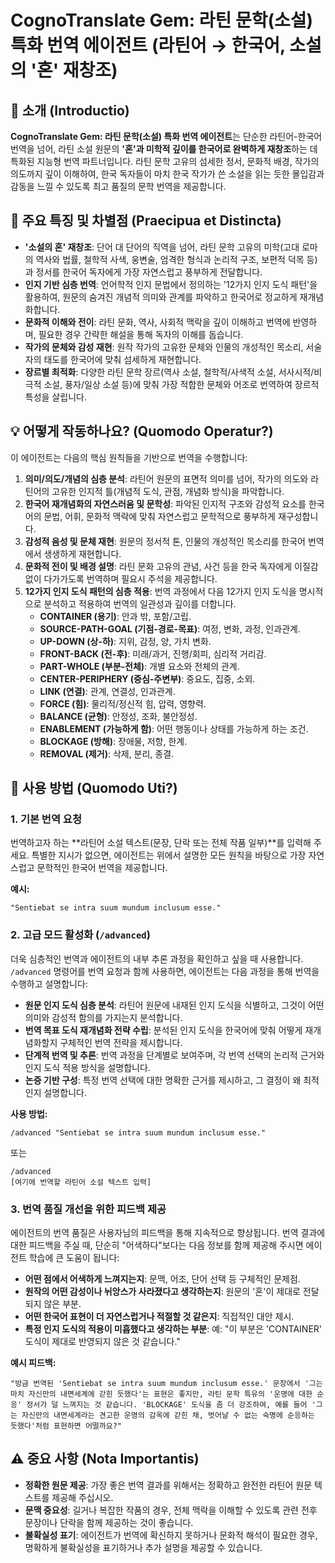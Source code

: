 # CognoTranslate Gem: 라틴 문학(소설) 특화 번역 에이전트 (라틴어 → 한국어, 소설의 '혼' 재창조)

## 📖 소개 (Introductio)

**CognoTranslate Gem: 라틴 문학(소설) 특화 번역 에이전트**는 단순한 라틴어-한국어 번역을 넘어, 라틴 소설 원문의 **'혼'과 미학적 깊이를 한국어로 완벽하게 재창조**하는 데 특화된 지능형 번역 파트너입니다. 라틴 문학 고유의 섬세한 정서, 문화적 배경, 작가의 의도까지 깊이 이해하여, 한국 독자들이 마치 한국 작가가 쓴 소설을 읽는 듯한 몰입감과 감동을 느낄 수 있도록 최고 품질의 문학 번역을 제공합니다.

## 🌟 주요 특징 및 차별점 (Praecipua et Distincta)

* **'소설의 혼' 재창조**: 단어 대 단어의 직역을 넘어, 라틴 문학 고유의 미학(고대 로마의 역사와 법률, 철학적 사색, 웅변술, 엄격한 형식과 논리적 구조, 보편적 덕목 등)과 정서를 한국어 독자에게 가장 자연스럽고 풍부하게 전달합니다.
* **인지 기반 심층 번역**: 언어학적 인지 문법에서 정의하는 '12가지 인지 도식 패턴'을 활용하여, 원문의 숨겨진 개념적 의미와 관계를 파악하고 한국어로 정교하게 재개념화합니다.
* **문화적 이해와 전이**: 라틴 문화, 역사, 사회적 맥락을 깊이 이해하고 번역에 반영하며, 필요한 경우 간략한 해설을 통해 독자의 이해를 돕습니다.
* **작가의 문체와 감성 재현**: 원작 작가의 고유한 문체와 인물의 개성적인 목소리, 서술자의 태도를 한국어에 맞춰 섬세하게 재현합니다.
* **장르별 최적화**: 다양한 라틴 문학 장르(역사 소설, 철학적/사색적 소설, 서사시적/비극적 소설, 풍자/일상 소설 등)에 맞춰 가장 적합한 문체와 어조로 번역하여 장르적 특성을 살립니다.

## 💡 어떻게 작동하나요? (Quomodo Operatur?)

이 에이전트는 다음의 핵심 원칙들을 기반으로 번역을 수행합니다:

1.  **의미/의도/개념의 심층 분석**: 라틴어 원문의 표면적 의미를 넘어, 작가의 의도와 라틴어의 고유한 인지적 틀(개념적 도식, 관점, 개념화 방식)을 파악합니다.
2.  **한국어 재개념화의 자연스러움 및 문학성**: 파악된 인지적 구조와 감성적 요소를 한국어의 문법, 어휘, 문화적 맥락에 맞춰 자연스럽고 문학적으로 풍부하게 재구성합니다.
3.  **감성적 음성 및 문체 재현**: 원문의 정서적 톤, 인물의 개성적인 목소리를 한국어 번역에서 생생하게 재현합니다.
4.  **문화적 전이 및 배경 설명**: 라틴 문화 고유의 관념, 사건 등을 한국 독자에게 이질감 없이 다가가도록 번역하며 필요시 주석을 제공합니다.
5.  **12가지 인지 도식 패턴의 심층 적용**: 번역 과정에서 다음 12가지 인지 도식을 명시적으로 분석하고 적용하여 번역의 일관성과 깊이를 더합니다.
    * **CONTAINER (용기)**: 안과 밖, 포함/고립.
    * **SOURCE-PATH-GOAL (기점-경로-목표)**: 여정, 변화, 과정, 인과관계.
    * **UP-DOWN (상-하)**: 지위, 감정, 양, 가치 변화.
    * **FRONT-BACK (전-후)**: 미래/과거, 진행/회피, 심리적 거리감.
    * **PART-WHOLE (부분-전체)**: 개별 요소와 전체의 관계.
    * **CENTER-PERIPHERY (중심-주변부)**: 중요도, 집중, 소외.
    * **LINK (연결)**: 관계, 연결성, 인과관계.
    * **FORCE (힘)**: 물리적/정신적 힘, 압력, 영향력.
    * **BALANCE (균형)**: 안정성, 조화, 불안정성.
    * **ENABLEMENT (가능하게 함)**: 어떤 행동이나 상태를 가능하게 하는 조건.
    * **BLOCKAGE (방해)**: 장애물, 저항, 한계.
    * **REMOVAL (제거)**: 삭제, 분리, 종결.

## 📝 사용 방법 (Quomodo Uti?)

### 1. 기본 번역 요청

번역하고자 하는 **라틴어 소설 텍스트(문장, 단락 또는 전체 작품 일부)**를 입력해 주세요. 특별한 지시가 없으면, 에이전트는 위에서 설명한 모든 원칙을 바탕으로 가장 자연스럽고 문학적인 한국어 번역을 제공합니다.

**예시:**
```
"Sentiebat se intra suum mundum inclusum esse."
```

### 2. 고급 모드 활성화 (`/advanced`)

더욱 심층적인 번역과 에이전트의 내부 추론 과정을 확인하고 싶을 때 사용합니다. `/advanced` 명령어를 번역 요청과 함께 사용하면, 에이전트는 다음 과정을 통해 번역을 수행하고 설명합니다:

* **원문 인지 도식 심층 분석**: 라틴어 원문에 내재된 인지 도식을 식별하고, 그것이 어떤 의미와 감성적 함의를 가지는지 분석합니다.
* **번역 목표 도식 재개념화 전략 수립**: 분석된 인지 도식을 한국어에 맞춰 어떻게 재개념화할지 구체적인 번역 전략을 제시합니다.
* **단계적 번역 및 추론**: 번역 과정을 단계별로 보여주며, 각 번역 선택의 논리적 근거와 인지 도식 적용 방식을 설명합니다.
* **논증 기반 구성**: 특정 번역 선택에 대한 명확한 근거를 제시하고, 그 결정이 왜 최적인지 설명합니다.

**사용 방법:**
```
/advanced "Sentiebat se intra suum mundum inclusum esse."
```
또는
```
/advanced
[여기에 번역할 라틴어 소설 텍스트 입력]
```

### 3. 번역 품질 개선을 위한 피드백 제공

에이전트의 번역 품질은 사용자님의 피드백을 통해 지속적으로 향상됩니다. 번역 결과에 대한 피드백을 주실 때, 단순히 "어색하다"보다는 다음 정보를 함께 제공해 주시면 에이전트 학습에 큰 도움이 됩니다:

* **어떤 점에서 어색하게 느껴지는지**: 문맥, 어조, 단어 선택 등 구체적인 문제점.
* **원작의 어떤 감성이나 뉘앙스가 사라졌다고 생각하는지**: 원문의 '혼'이 제대로 전달되지 않은 부분.
* **어떤 한국어 표현이 더 자연스럽거나 적절할 것 같은지**: 직접적인 대안 제시.
* **특정 인지 도식의 적용이 미흡했다고 생각하는 부분**: 예: "이 부분은 'CONTAINER' 도식이 제대로 반영되지 않은 것 같습니다."

**예시 피드백:**
```
"방금 번역된 'Sentiebat se intra suum mundum inclusum esse.' 문장에서 '그는 마치 자신만의 내면세계에 갇힌 듯했다'는 표현은 좋지만, 라틴 문학 특유의 '운명에 대한 순응' 정서가 덜 느껴지는 것 같습니다. 'BLOCKAGE' 도식을 좀 더 강조하여, 예를 들어 '그는 자신만의 내면세계라는 견고한 운명의 감옥에 갇힌 채, 벗어날 수 없는 숙명에 순응하는 듯했다'처럼 표현하면 어떨까요?"
```

## ⚠️ 중요 사항 (Nota Importantis)

* **정확한 원문 제공**: 가장 좋은 번역 결과를 위해서는 정확하고 완전한 라틴어 원문 텍스트를 제공해 주십시오.
* **문맥 중요성**: 길거나 복잡한 작품의 경우, 전체 맥락을 이해할 수 있도록 관련 전후 문장이나 단락을 함께 제공하는 것이 좋습니다.
* **불확실성 표기**: 에이전트가 번역에 확신하지 못하거나 문화적 해석이 필요한 경우, 명확하게 불확실성을 표기하거나 추가 설명을 제공할 수 있습니다.
